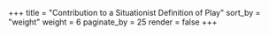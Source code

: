 +++
title = "Contribution to a Situationist Definition of Play"
sort_by = "weight"
weight = 6
paginate_by = 25
render = false
+++
